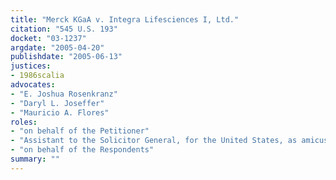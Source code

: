 ```yaml
---
title: "Merck KGaA v. Integra Lifesciences I, Ltd."
citation: "545 U.S. 193"
docket: "03-1237"
argdate: "2005-04-20"
publishdate: "2005-06-13"
justices:
- 1986scalia
advocates:
- "E. Joshua Rosenkranz"
- "Daryl L. Joseffer"
- "Mauricio A. Flores"
roles:
- "on behalf of the Petitioner"
- "Assistant to the Solicitor General, for the United States, as amicus curiae, supporting the Petitioner"
- "on behalf of the Respondents"
summary: ""
---
```


